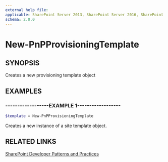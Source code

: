 ```yaml
---
external help file:
applicable: SharePoint Server 2013, SharePoint Server 2016, SharePoint Server 2019, SharePoint Online
schema: 2.0.0
---
```

# New-PnPProvisioningTemplate

## SYNOPSIS
Creates a new provisioning template object

## EXAMPLES

### ------------------EXAMPLE 1------------------
```powershell
$template = New-PnPProvisioningTemplate
```

Creates a new instance of a site template object.

## RELATED LINKS

[SharePoint Developer Patterns and Practices](http://aka.ms/sppnp)